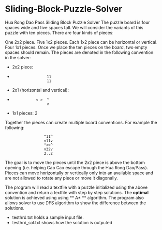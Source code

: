 # Sliding-Block-Puzzle-Solver
Hua Rong Dao Pass Sliding Block Puzzle Solver
The puzzle board is four spaces wide and five spaces tall. We will consider the variants of this puzzle with ten pieces. There are four kinds of pieces:

One 2x2 piece.
Five 1x2 pieces. Each 1x2 piece can be horizontal or vertical.
Four 1x1 pieces.
Once we place the ten pieces on the board, two empty spaces should remain. The pieces are denoted in the following convention in the solver:

* 2x2 piece:
*                     11
                      11
                    
                   
* 2x1 (horizontal and vertical):
*                < >  ^
                      v
                  
* 1x1 pieces:  2

Together the pieces can create multiple board conventions. For example the following:

                      ^11^
                      v11v
                      ^<>^
                      v22v
                      2..2
         
The goal is to move the pieces until the 2x2 piece is above the bottom opening (i.e. helping Cao Cao escape through the Hua Rong Dao/Pass). Pieces can move  horizontally or vertically only into an available space and are not allowed to rotate any piece or move it diagonally.

The program will read a textfile with a puzzle initialized using the above convention and return a textfile with step by step solutions. The **optimal** solution is achieved using using ** A* ** algorithm. The program also allows solver to use DFS algorithm to show the difference between the solutions. 

* testhrd.txt holds a sample input file. 
* testhrd_sol.txt shows how the solution is outputed
